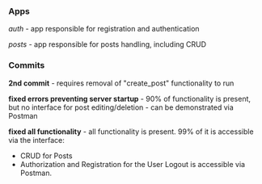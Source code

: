 ### Apps
*auth* - app responsible for registration and authentication

*posts* - app responsible for posts handling, including CRUD

### Commits
**2nd commit** - requires removal of "create_post" functionality to run

**fixed errors preventing server startup** - 90% of functionality is present, but no interface for post editing/deletion - can be demonstrated via Postman

**fixed all functionality** - all functionality is present. 99% of it is accessible via the interface:
 - CRUD for Posts
 - Authorization and Registration for the User
Logout is accessible via Postman. 

